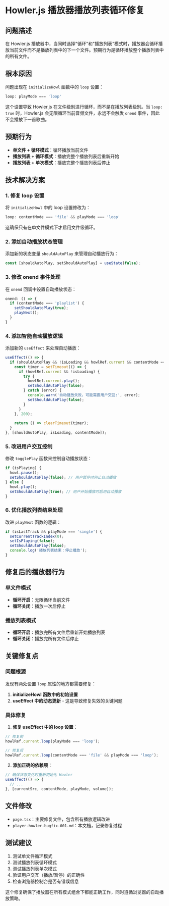 # Howler.js 播放器播放列表循环修复

## 问题描述

在 Howler.js 播放器中，当同时选择"循环"和"播放列表"模式时，播放器会循环播放当前文件而不是播放列表中的下一个文件。预期行为是循环播放整个播放列表中的所有文件。

## 根本原因

问题出现在 `initializeHowl` 函数中的 `loop` 设置：

```javascript
loop: playMode === 'loop'
```

这个设置导致 Howler.js 在文件级别进行循环，而不是在播放列表级别。当 `loop: true` 时，Howler.js 会无限循环当前音频文件，永远不会触发 `onend` 事件，因此不会播放下一首歌曲。

## 预期行为

- **单文件 + 循环模式**：循环播放当前文件
- **播放列表 + 循环模式**：播放完整个播放列表后重新开始
- **播放列表 + 单次模式**：播放完整个播放列表后停止

## 技术解决方案

### 1. 修复 loop 设置

将 `initializeHowl` 中的 loop 设置修改为：

```javascript
loop: contentMode === 'file' && playMode === 'loop'
```

这确保只有在单文件模式下才启用文件级循环。

### 2. 添加自动播放状态管理

添加新的状态变量 `shouldAutoPlay` 来管理自动播放行为：

```javascript
const [shouldAutoPlay, setShouldAutoPlay] = useState(false);
```

### 3. 修改 onend 事件处理

在 `onend` 回调中设置自动播放状态：

```javascript
onend: () => {
  if (contentMode === 'playlist') {
    setShouldAutoPlay(true);
    playNext();
  }
}
```

### 4. 添加智能自动播放逻辑

添加新的 `useEffect` 来处理自动播放：

```javascript
useEffect(() => {
  if (shouldAutoPlay && !isLoading && howlRef.current && contentMode === 'playlist') {
    const timer = setTimeout(() => {
      if (howlRef.current && !isLoading) {
        try {
          howlRef.current.play();
          setShouldAutoPlay(false);
        } catch (error) {
          console.warn('自动播放失败，可能需要用户交互:', error);
          setShouldAutoPlay(false);
        }
      }
    }, 200);
    
    return () => clearTimeout(timer);
  }
}, [shouldAutoPlay, isLoading, contentMode]);
```

### 5. 改进用户交互控制

修改 `togglePlay` 函数来控制自动播放状态：

```javascript
if (isPlaying) {
  howl.pause();
  setShouldAutoPlay(false); // 用户暂停时停止自动播放
} else {
  howl.play();
  setShouldAutoPlay(true); // 用户开始播放时启用自动播放
}
```

### 6. 优化播放列表结束处理

改进 `playNext` 函数的逻辑：

```javascript
if (isLastTrack && playMode === 'single') {
  setCurrentTrackIndex(0);
  setIsPlaying(false);
  setShouldAutoPlay(false);
  console.log('播放列表结束：停止播放');
}
```

## 修复后的播放器行为

### 单文件模式
- **循环开启**：无限循环当前文件
- **循环关闭**：播放一次后停止

### 播放列表模式
- **循环开启**：播放完所有文件后重新开始播放列表
- **循环关闭**：播放完所有文件后停止

## 关键修复点

### 问题根源
发现有两处设置 `loop` 属性的地方都需要修复：

1. **initializeHowl 函数中的初始设置**
2. **useEffect 中的动态更新** - 这是导致修复失效的关键问题

### 具体修复

1. **修复 useEffect 中的 loop 设置**：
```javascript
// 修复前
howlRef.current.loop(playMode === 'loop');

// 修复后  
howlRef.current.loop(contentMode === 'file' && playMode === 'loop');
```

2. **添加正确的依赖项**：
```javascript
// 确保状态变化时重新初始化 Howler
useEffect(() => {
  // ...
}, [currentSrc, contentMode, playMode, volume]);
```

## 文件修改

- `page.tsx`：主要修复文件，包含所有播放逻辑改进
- `player-howler-bugfix-001.md`：本文档，记录修复过程

## 测试建议

1. 测试单文件循环模式
2. 测试播放列表循环模式
3. 测试播放列表单次模式
4. 验证用户交互（播放/暂停）的正确性
5. 检查浏览器控制台是否有错误信息

这个修复确保了播放器在所有模式组合下都能正确工作，同时遵循浏览器的自动播放策略。